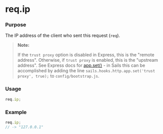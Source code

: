 # req.ip
### Purpose
The IP address of the client who sent this request (`req`).

> **Note:**
>
> If the `trust proxy` option is disabled in Express, this is the "remote address". Otherwise, if `trust proxy` is enabled, this is the "upstream address".
> See Express docs for [app.set()](http://expressjs.com/api.html#app.set) - in Sails
> this can be accomplished by adding the line `sails.hooks.http.app.set('trust proxy', true);` to `config/bootstrap.js`. 

### Usage
```javascript
req.ip;
```

### Example
```javascript
req.ip;
// -> "127.0.0.1"
```



<docmeta name="displayName" value="req.ip">

